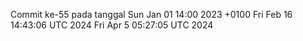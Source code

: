 Commit ke-55 pada tanggal Sun Jan 01 14:00 2023 +0100
Fri Feb 16 14:43:06 UTC 2024
Fri Apr  5 05:27:05 UTC 2024
